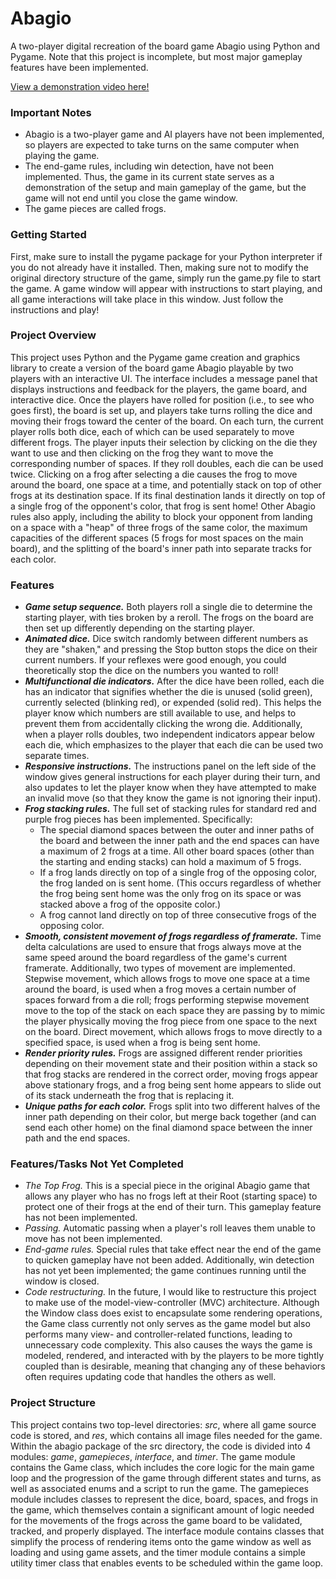# Abagio

A two-player digital recreation of the board game Abagio using Python
and Pygame. Note that this project is incomplete, but most major
gameplay features have been implemented.

[View a demonstration video here!](https://www.youtube.com/watch?v=KSjtwxDYB5E)

### Important Notes

- Abagio is a two-player game and AI
players have not been implemented, so players are expected to take turns
on the same computer when playing the game.
- The end-game rules, including win detection, have not been
implemented. Thus, the game in its current state serves as a
demonstration of the setup and main gameplay of the game, but
the game will not end until you close the game window.
- The game pieces are called frogs.

### Getting Started

First, make sure to install the pygame package for your Python
interpreter if you do not already have it installed. Then, making sure
not to modify the original directory structure of the game, simply run
the game.py file to start the game. A game window will appear with
instructions to start playing, and all game interactions will take place
in this window. Just follow the instructions and play!

### Project Overview

This project uses Python and the Pygame game creation and graphics
library to create a version of the board game Abagio playable by two
players with an interactive UI. The interface includes a message panel
that displays instructions and feedback for the players, the game board,
and interactive dice. Once the players have rolled for position (i.e.,
to see who goes first), the board is set up, and players take turns
rolling the dice and moving their frogs toward the center of the board.
On each turn, the current player rolls both dice, each of which can be
used separately to move different frogs. The player inputs their
selection by clicking on the die they want to use and then clicking on
the frog they want to move the corresponding number of spaces. If they
roll doubles, each die can be used twice. Clicking on a frog after
selecting a die causes the frog to move around the board, one space at
a time, and potentially stack on top of other frogs at its destination
space. If its final destination
lands it directly on top of a single frog of the opponent's color, that
frog is sent home! Other Abagio rules also apply, including the ability
to block your opponent from landing on a space with a "heap" of three
frogs of the same color, the maximum capacities of the different spaces
(5 frogs for most spaces on the main board), and the splitting of the
board's inner path into separate tracks for each color.

### Features

- ***Game setup sequence.*** Both players roll a single die to determine
the starting player, with ties broken by a reroll. The frogs on the
board are then set up differently depending on the starting player.
- ***Animated dice.*** Dice switch randomly between different numbers
as they are "shaken," and pressing the Stop button stops the dice on
their current numbers. If your reflexes were good enough, you could
theoretically stop the dice on the numbers you wanted to roll!
- ***Multifunctional die indicators.*** After the dice have been rolled,
each die has an indicator that signifies whether the die is unused
(solid green), currently selected (blinking red), or expended (solid
red). This helps the player know which numbers are still available to
use, and helps to prevent them from accidentally clicking the wrong
die. Additionally, when a player rolls doubles, two independent
indicators appear below each die, which emphasizes to the player that
each die can be used two separate times.
- ***Responsive instructions.*** The instructions panel on the left side
of the window gives general instructions for each player during their
turn, and also updates to let the player know when they have attempted
to make an invalid move (so that they know the game is not ignoring
their input).
- ***Frog stacking rules.*** The full set of stacking rules for standard
red and purple frog pieces has been implemented. Specifically:
  - The special diamond spaces between the outer and inner paths of the
  board and between the inner path and the end spaces can have
  a maximum of 2 frogs at a time. All other board spaces (other than the
  starting and ending stacks) can hold a maximum of 5 frogs.
  - If a frog lands directly on top of a single frog of the opposing
  color, the frog landed on is sent home. (This occurs regardless of
  whether the frog being sent home was the only frog on its space or was
  stacked above a frog of the opposite color.)
  - A frog cannot land directly on top of three consecutive frogs of
  the opposing color.
- ***Smooth, consistent movement of frogs regardless of
framerate.*** Time delta calculations are used to ensure that frogs
always move at the same speed around the board regardless of the game's
current framerate. Additionally, two types of movement are implemented.
Stepwise movement, which allows frogs to move one space at a time around
the board, is used when a frog moves a certain number of spaces forward
from a die roll; frogs performing stepwise movement move to the top of
the stack on each space they are passing by to mimic the player
physically moving
the frog piece from one space to the next on the board. Direct movement,
which allows frogs to move directly to a specified space, is used when a
frog is being sent home.
- ***Render priority rules.*** Frogs are assigned different render
priorities depending on their movement state and their position within
a stack so that frog stacks are rendered in the correct order, moving
frogs appear
above stationary frogs, and a frog being sent home appears to slide
out of its stack underneath the frog that is replacing it.
- ***Unique paths for each color.*** Frogs split into two different
halves of the inner path depending on their color, but merge
back together (and can send each other home) on the final diamond space
between the inner path and the end spaces.

### Features/Tasks Not Yet Completed

- *The Top Frog.* This is a special piece in the original Abagio game
that allows any player who has no frogs left at their Root (starting
space) to protect one of their frogs at the end of their turn. This
gameplay feature has not been implemented.
- *Passing.* Automatic passing when a player's roll leaves them unable
to move has not been implemented.
- *End-game rules.* Special rules that take effect near the end of the
game to quicken gameplay have not been added. Additionally, win
detection has not yet been implemented; the game continues running until
the window is closed.
- *Code restructuring.* In the future, I would like to restructure this
project to make use of the model-view-controller (MVC) architecture.
Although the Window class does exist to encapsulate some rendering
operations, the Game class currently not only serves as the game model
but also performs many view- and controller-related functions, leading
to unnecessary code complexity. This also causes
the ways the game is modeled, rendered, and interacted with by the
players to be more tightly coupled than is desirable, meaning that
changing any of these behaviors often requires updating code that
handles the others as well.

### Project Structure

This project contains two top-level directories: *src*, where all game
source code is stored, and *res*, which contains all image files needed
for the game. Within the abagio package of the src directory, the code
is divided into 4 modules: *game*, *gamepieces*, *interface*, and
*timer*.
The game module contains the Game class, which includes the core logic
for the main game loop and the progression of the game through different
states and turns, as well as associated enums and a script to run the
game. The gamepieces module includes classes to represent the dice,
board, spaces, and frogs in the game, which themselves contain a
significant amount of logic needed for the movements of the frogs across
the game board to be validated, tracked, and properly displayed. The
interface module contains classes that simplify the process of rendering
items onto
the game window as well as loading and using game assets, and the
timer module contains a simple utility timer class that enables events
to be scheduled within the game loop.
